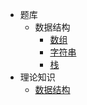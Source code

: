 * 题库
  * 数据结构
    * [数组](question-bank/array/)
    * [字符串](question-bank/string/)
    * [栈](question-bank/stack/)
* 理论知识
  * [数据结构](theory/data-structure/)

